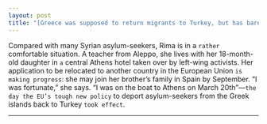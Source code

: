 ```yaml
---
layout: post
title: "[Greece was supposed to return migrants to Turkey, but has barely started]"
---
```


Compared with many Syrian asylum-seekers, Rima is in a `rather` comfortable situation. A teacher from Aleppo, she lives with her 18-month-old daughter in `a` central Athens hotel taken over by left-wing activists. Her application to be relocated to another country in the European Union `is making progress`: she may join her brother’s family in Spain by September. “I was fortunate,” she says. “I was on the boat to Athens on March 20th”—`the day the EU’s tough new policy` to deport asylum-seekers from the Greek islands back to Turkey `took effect`.


*******************
[Greece was supposed to return migrants to Turkey, but has barely started]:http://www.economist.com/news/europe/21699320-migrants-have-stopped-arriving-they-are-not-being-sent-back-either-greece-was-supposed
